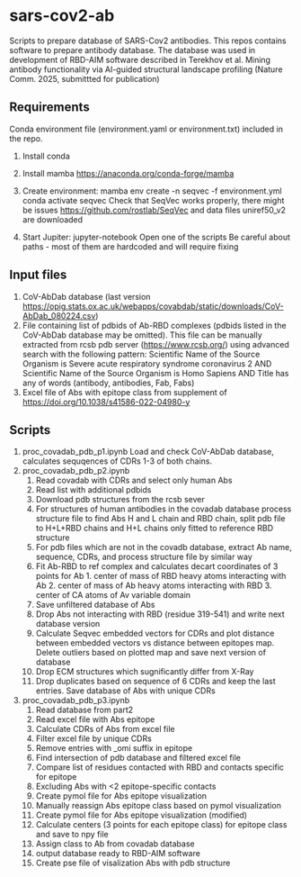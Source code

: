 # sars-cov2-ab
Scripts to prepare database of SARS-Cov2 antibodies.
This repos contains software to prepare antibody database.
The database was used in development of RBD-AIM software described in
Terekhov et al. Mining antibody functionality via AI-guided structural landscape profiling
(Nature Comm. 2025, submittted for publication)

## Requirements 
Conda environment file (environment.yaml or environment.txt) included in the repo.
1) Install conda
2) Install mamba https://anaconda.org/conda-forge/mamba 
3) Create environment:
    mamba env create -n seqvec -f environment.yml
    conda activate seqvec
    Check that SeqVec works properly, there might be issues https://github.com/rostlab/SeqVec
    and data files uniref50_v2 are downloaded

4) Start Jupiter:
   jupyter-notebook
Open one of the scripts
Be careful about paths - most of them are hardcoded and will require fixing

## Input files
1) CoV-AbDab database (last version https://opig.stats.ox.ac.uk/webapps/covabdab/static/downloads/CoV-AbDab_080224.csv)
2) File containing list of pdbids of Ab-RBD complexes (pdbids listed in the CoV-AbDab database may be omitted). This file
   can be manually extracted from rcsb pdb server (https://www.rcsb.org/) using advanced search with the following pattern:
    Scientific Name of the Source Organism is Severe acute respiratory syndrome coronavirus 2 AND
    Scientific Name of the Source Organism is Homo Sapiens AND
    Title has any of words (antibody, antibodies, Fab, Fabs)
3) Excel file of Abs with epitope class from supplement of https://doi.org/10.1038/s41586-022-04980-y

## Scripts
1. proc_covadab_pdb_p1.ipynb
   Load and check CoV-AbDab database, calculates sequqences of CDRs 1-3 of both chains.
2. proc_covadab_pdb_p2.ipynb
   1) Read covadab with CDRs and select only human Abs
   2) Read list with additional pdbids
   3) Download pdb structures from the rcsb sever
   4) For structures of human antibodies in the covadab database process structure file to 
      find Abs H and L chain and RBD chain, split pdb file to H+L+RBD chains and H+L chains only
      fitted to reference RBD structure
   5) For pdb files which are not in the covadb database, extract Ab name, sequence, CDRs, and
      process structure file by similar way
   6) Fit Ab-RBD to ref complex and calculates decart coordinates of 3 points for Ab
          1. center of mass of RBD heavy atoms interacting with Ab
          2. center of mass of Ab heavy atoms interacting with RBD
          3. center of CA atoms of Av variable domain
   7) Save unfiltered database of Abs
   8) Drop Abs not interacting with RBD (residue 319-541) and write next database version
   9) Calculate Seqvec embedded vectors for CDRs and plot distance between embedded vectors vs distance between epitopes map. Delete outliers based on plotted map and save next version of database
   10) Drop ECM structures which sugnificantly differ from X-Ray
   11) Drop duplicates based on sequence of 6 CDRs and keep the last entries. Save database of Abs with unique CDRs
3. proc_covadab_pdb_p3.ipynb
   1) Read database from part2
   2) Read excel file with Abs epitope
   3) Calculate CDRs of Abs from excel file
   4) Filter excel file by unique CDRs
   5) Remove entries with _omi suffix in epitope
   6) Find intersection of pdb database and filtered excel file
   7) Compare list of residues contacted with RBD and contacts specific for epitope
   8) Excluding Abs with <2 epitope-specific contacts
   9) Create pymol file for Abs epitope visualization
   10) Manually reassign Abs epitope class based on pymol visualization
   11) Create pymol file for Abs epitope visualization (modified)
   12) Calculate centers (3 points for each epitope class) for epitope class and save to npy file
   13) Assign class to Ab from covadab database
   14) output database ready to RBD-AIM software
   15) Create pse file of visalization Abs with pdb structure

